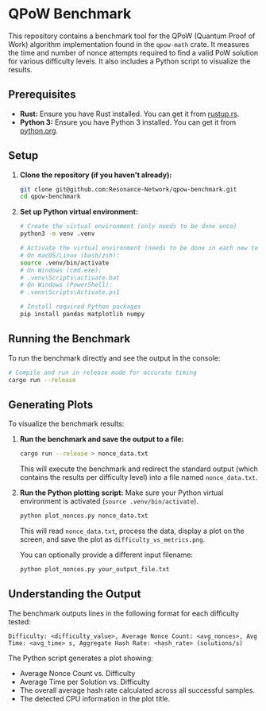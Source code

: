 # QPoW Benchmark

This repository contains a benchmark tool for the QPoW (Quantum Proof of Work) algorithm implementation found in the `qpow-math` crate. It measures the time and number of nonce attempts required to find a valid PoW solution for various difficulty levels. It also includes a Python script to visualize the results.

## Prerequisites

*   **Rust:** Ensure you have Rust installed. You can get it from [rustup.rs](https://rustup.rs/).
*   **Python 3:** Ensure you have Python 3 installed. You can get it from [python.org](https://www.python.org/).

## Setup

1.  **Clone the repository (if you haven't already):**
    ```bash
    git clone git@github.com:Resonance-Network/qpow-benchmark.git
    cd qpow-benchmark
    ```

2.  **Set up Python virtual environment:**
    ```bash
    # Create the virtual environment (only needs to be done once)
    python3 -m venv .venv

    # Activate the virtual environment (needs to be done in each new terminal session)
    # On macOS/Linux (bash/zsh):
    source .venv/bin/activate
    # On Windows (cmd.exe):
    # .venv\Scripts\activate.bat
    # On Windows (PowerShell):
    # .venv\Scripts\Activate.ps1

    # Install required Python packages
    pip install pandas matplotlib numpy
    ```

## Running the Benchmark

To run the benchmark directly and see the output in the console:

```bash
# Compile and run in release mode for accurate timing
cargo run --release
```

## Generating Plots

To visualize the benchmark results:

1.  **Run the benchmark and save the output to a file:**
    ```bash
    cargo run --release > nonce_data.txt
    ```
    This will execute the benchmark and redirect the standard output (which contains the results per difficulty level) into a file named `nonce_data.txt`.

2.  **Run the Python plotting script:**
    Make sure your Python virtual environment is activated (`source .venv/bin/activate`).
    ```bash
    python plot_nonces.py nonce_data.txt
    ```
    This will read `nonce_data.txt`, process the data, display a plot on the screen, and save the plot as `difficulty_vs_metrics.png`.

    You can optionally provide a different input filename:
    ```bash
    python plot_nonces.py your_output_file.txt
    ```

## Understanding the Output

The benchmark outputs lines in the following format for each difficulty tested:

```
Difficulty: <difficulty_value>, Average Nonce Count: <avg_nonces>, Avg Time: <avg_time> s, Aggregate Hash Rate: <hash_rate> (solutions/s)
```

The Python script generates a plot showing:
*   Average Nonce Count vs. Difficulty
*   Average Time per Solution vs. Difficulty
*   The overall average hash rate calculated across all successful samples.
*   The detected CPU information in the plot title.
